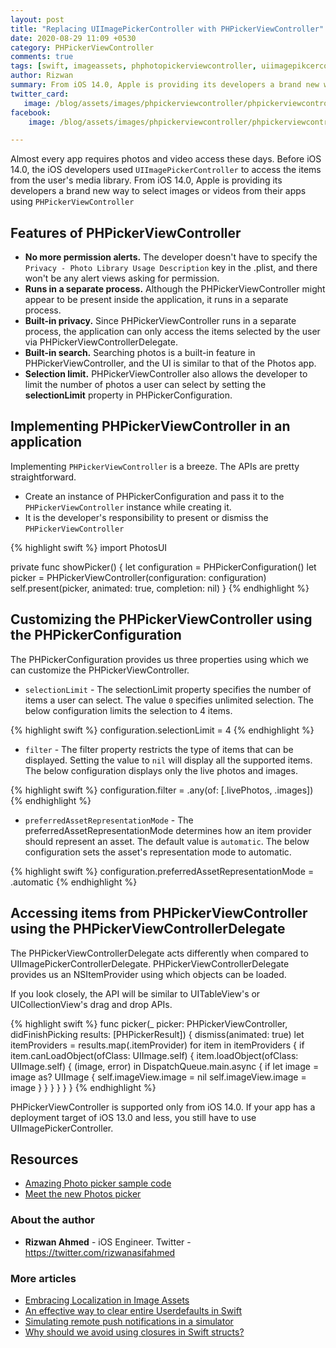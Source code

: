```yaml
---
layout: post
title: "Replacing UIImagePickerController with PHPickerViewController"
date: 2020-08-29 11:09 +0530
category: PHPickerViewController
comments: true
tags: [swift, imageassets, phphotopickerviewcontroller, uiimagepikcercontroller, images]
author: Rizwan
summary: From iOS 14.0, Apple is providing its developers a brand new way to select images/videos from their apps using ```PHPickerViewController``` Let's find out how to implement it.
twitter_card:
   image: /blog/assets/images/phpickerviewcontroller/phpickerviewcontroller-twitter.png
facebook:
    image: /blog/assets/images/phpickerviewcontroller/phpickerviewcontroller-facebook.png

---
```

Almost every app requires photos and video access these days. Before iOS 14.0, the iOS developers used ```UIImagePickerController``` to access the items from the user's media library. From iOS 14.0, Apple is providing its developers a brand new way to select images or videos from their apps using ```PHPickerViewController```

## Features of PHPickerViewController

- **No more permission alerts.** The developer doesn't have to specify the ```Privacy - Photo Library Usage Description``` key in the .plist, and there won't be any alert views asking for permission.
- **Runs in a separate process.** Although the PHPickerViewController might appear to be present inside the application, it runs in a separate process.
- **Built-in privacy.** Since PHPickerViewController runs in a separate process, the application can only access the items selected by the user via PHPickerViewControllerDelegate.
- **Built-in search.** Searching photos is a built-in feature in PHPickerViewController, and the UI is similar to that of the Photos app.
- **Selection limit.** PHPickerViewController also allows the developer to limit the number of photos a user can select by setting the **selectionLimit** property in PHPickerConfiguration.

## Implementing PHPickerViewController in an application

Implementing ```PHPickerViewController``` is a breeze. The APIs are pretty straightforward.

- Create an instance of PHPickerConfiguration and pass it to the ```PHPickerViewController``` instance while creating it.
- It is the developer's responsibility to present or dismiss the ```PHPickerViewController```

{% highlight swift %}
import PhotosUI

private func showPicker() { 
   let configuration = PHPickerConfiguration()
   let picker = PHPickerViewController(configuration: configuration)
   self.present(picker, animated: true, completion: nil)
}
{% endhighlight %}

## Customizing the PHPickerViewController using the PHPickerConfiguration

The PHPickerConfiguration provides us three properties using which we can customize the PHPickerViewController.

- ```selectionLimit``` - The selectionLimit property specifies the number of items a user can select. The value ```0``` specifies unlimited selection. The below configuration limits the selection to 4 items.

{% highlight swift %}
configuration.selectionLimit = 4
{% endhighlight %}

- ```filter``` - The filter property restricts the type of items that can be displayed. Setting the value to ```nil``` will display all the supported items. The below configuration displays only the live photos and images.

{% highlight swift %}
configuration.filter = .any(of: [.livePhotos, .images])
{% endhighlight %}

- ```preferredAssetRepresentationMode``` - The preferredAssetRepresentationMode determines how an item provider should represent an asset. The default value is ```automatic```.     The below configuration sets the asset's representation mode to automatic.

{% highlight swift %}
configuration.preferredAssetRepresentationMode = .automatic
{% endhighlight %}


## Accessing items from PHPickerViewController using the PHPickerViewControllerDelegate

The PHPickerViewControllerDelegate acts differently when compared to UIImagePickerControllerDelegate. PHPickerViewControllerDelegate provides us an NSItemProvider using which objects can be loaded.

If you look closely, the API will be similar to UITableView's or UICollectionView's drag and drop APIs.

{% highlight swift %}
func picker(_ picker: PHPickerViewController, didFinishPicking results: [PHPickerResult]) {
    dismiss(animated: true)
    let itemProviders = results.map(\.itemProvider)
    for item in itemProviders {
        if item.canLoadObject(ofClass: UIImage.self) {
            item.loadObject(ofClass: UIImage.self) { (image, error) in
                DispatchQueue.main.async {
                    if let image = image as? UIImage {
                        self.imageView.image = nil
                        self.imageView.image = image
                    }
                }
            }
        }
    }
}
{% endhighlight %}

PHPickerViewController is supported only from iOS 14.0. If your app has a deployment target of iOS 13.0 and less, you still have to use  UIImagePickerController.

## Resources

- [Amazing Photo picker sample code](https://github.com/rizwan95/AmazingPhotoPicker)
- [Meet the new Photos picker](https://developer.apple.com/videos/play/wwdc2020/10652/)

### About the author

- **Rizwan Ahmed** - iOS Engineer. Twitter - <https://twitter.com/rizwanasifahmed>

### More articles

- [Embracing Localization in Image Assets](/blog/2020/06/14/embracing-localization-in-image-assets/)
- [An effective way to clear entire Userdefaults in Swift](/blog/2020/05/19/an-effective-way-to-clear-entire-userdefaults-in-swift/)
- [Simulating remote push notifications in a simulator](/blog/2020/02/13/simulating-remote-push-notifications-in-a-simulator/)
- [Why should we avoid using closures in Swift structs?](/blog/2020/01/11/why-should-we-avoid-using-closures-in-swift-structs/)
